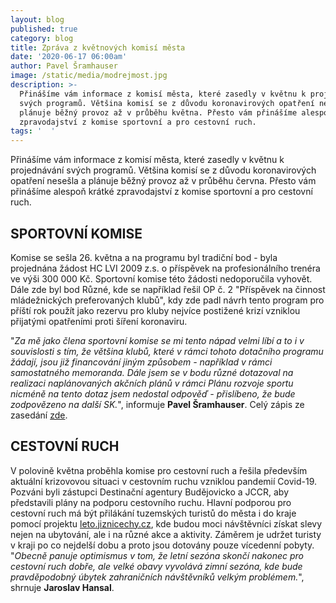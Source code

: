 ```yaml
---
layout: blog
published: true
category: blog
title: Zpráva z květnových komisí města
date: '2020-06-17 06:00am'
author: Pavel Šramhauser
image: /static/media/modrejmost.jpg
description: >-
  Přinášíme vám informace z komisí města, které zasedly v květnu k projednávání
  svých programů. Většina komisí se z důvodu koronavirových opatření nesešla a
  plánuje běžný provoz až v průběhu května. Přesto vám přinášíme alespoň krátké
  zpravodajství z komise sportovní a pro cestovní ruch.
tags: '  '
---
```

Přinášíme vám informace z komisí města, které zasedly v květnu k projednávání svých programů. Většina komisí se z důvodu koronavirových opatření nesešla a plánuje běžný provoz až v průběhu června. Přesto vám přinášíme alespoň krátké zpravodajství z komise sportovní a pro cestovní ruch.

## SPORTOVNÍ KOMISE

Komise se sešla 26. května a na programu byl tradiční bod - byla projednána žádost HC LVI 2009 z.s. o příspěvek na profesionálního trenéra ve výši 300 000 Kč. Sportovní komise této žádosti nedoporučila vyhovět. Dále zde byl bod Různé, kde se například řešil OP č. 2 "Příspěvek na činnost mládežnických preferovaných klubů", kdy zde padl návrh tento program pro příští rok použít jako rezervu pro kluby nejvíce postižené krizí vzniklou přijatými opatřeními proti šíření koronaviru. 

"_Za mě jako člena sportovní komise se mi tento nápad velmi líbí a to i v souvislosti s tím, že většina klubů, které v rámci tohoto dotačního programu žádají, jsou již financování jiným způsobem - například v rámci samostatného memoranda. Dále jsem se v bodu různé dotazoval na realizaci naplánovaných akčních plánů v rámci Plánu rozvoje sportu nicméně na tento dotaz jsem nedostal odpověď - přislíbeno, že bude zodpovězeno na další SK._", informuje **Pavel Šramhauser**. Celý zápis ze zasedání [zde](https://www.c-budejovice.cz/sites/default/files/obsah/Odbory/zapis_sk_2020_26-05.pdf).

## CESTOVNÍ RUCH

V polovině května proběhla komise pro cestovní ruch a řešila především aktuální krizovovou situaci v cestovním ruchu vzniklou pandemií Covid-19. Pozváni byli zástupci Destinační agentury Budějovicko a JCCR, aby představili plány na podporu cestovního ruchu. Hlavní podporou pro cestovní ruch má být přilákání tuzemských turistů do města i do kraje pomocí projektu [leto.jiznicechy.cz](https://leto.jiznicechy.cz/), kde budou moci návštěvníci získat slevy nejen na ubytování, ale i na různé akce a aktivity. Záměrem je udržet turisty v kraji po co nejdelší dobu a proto jsou dotovány pouze vícedenní pobyty. "_Obecně panuje optimismus v tom, že letní sezóna skončí nakonec pro cestovní ruch dobře, ale velké obavy vyvolává zimní sezóna, kde bude pravděpodobný úbytek zahraničních návštěvníků velkým problémem._", shrnuje **Jaroslav Hansal**.
